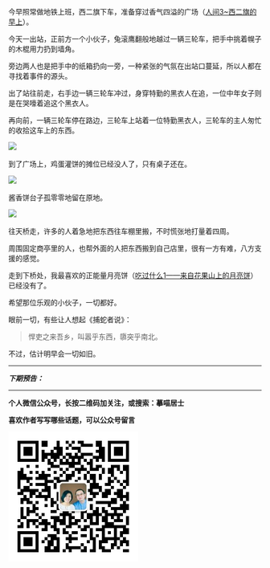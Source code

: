 今早照常做地铁上班，西二旗下车，准备穿过香气四溢的广场（[人间3~西二旗的早上](http://mp.weixin.qq.com/s?__biz=MzA4NzEzMjMzNw==&mid=403378295&idx=1&sn=1151dcf727749e49dc2562a760f18566#rd)）。

今天一出站，正前方一个小伙子，兔滚鹰翻般地越过一辆三轮车，把手中挑着幌子的木棍用力扔到墙角。

旁边两人也是把手中的纸箱扔向一旁，一种紧张的气氛在出站口蔓延，所以人都在寻找着事件的源头。

出了站往前走，右手边一辆三轮车冲过，身穿特勤的黑衣人在追，一位中年女子则是在哭嚎着追这个黑衣人。

再向前，一辆三轮车停在路边，三轮车上站着一位特勤黑衣人，三轮车的主人匆忙的收拾这车上的东西。

![](http://upload-images.jianshu.io/upload_images/51001-322e231feecc2212.jpg)

到了广场上，鸡蛋灌饼的摊位已经没人了，只有桌子还在。

![](http://upload-images.jianshu.io/upload_images/51001-5f45642dcd88c9a6.jpg)


酱香饼台子孤零零地留在原地。

![](http://upload-images.jianshu.io/upload_images/51001-5c85e7f09697adf1.jpg)

往天桥走，许多的人着急地把东西往车棚里搬，不时慌张地打量着四周。

周围固定商亭里的人，也帮外面的人把东西搬到自己店里，很有一方有难，八方支援的感觉。

走到下桥处，我最喜欢的正能量月亮饼（[吃过什么1——来自花果山上的月亮饼](http://mp.weixin.qq.com/s?__biz=MzA4NzEzMjMzNw==&mid=201358166&idx=1&sn=61ff56ae5f9af3a1603ef9d4d2cf7466#rd)）已经没有了。

希望那位乐观的小伙子，一切都好。

眼前一切，有些让人想起《捕蛇者说》：

>悍吏之来吾乡，叫嚣乎东西，隳突乎南北。

不过，估计明早会一切如旧。

***

***下期预告：***

***


**个人微信公众号，长按二维码加关注，或搜索：摹喵居士**

**喜欢作者写写哪些话题，可以公众号留言**

![](https://github.com/jiluofu/jiluofu.github.com/raw/master/momiaojushi/static/qrcode.jpg)